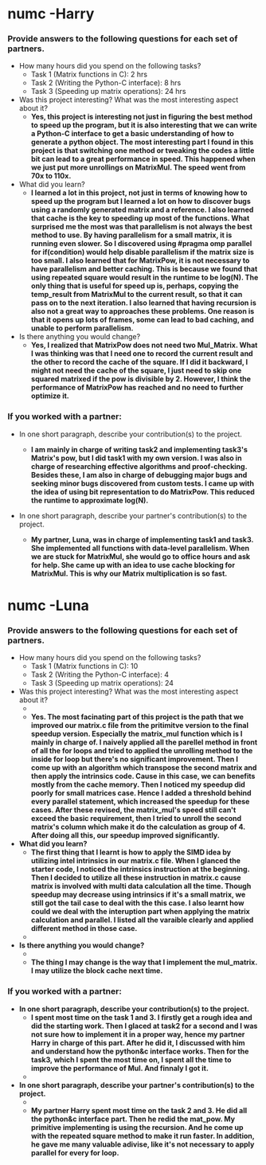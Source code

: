 # numc -Harry

### Provide answers to the following questions for each set of partners.
- How many hours did you spend on the following tasks?
  - Task 1 (Matrix functions in C): 2 hrs
  - Task 2 (Writing the Python-C interface): 8 hrs
  - Task 3 (Speeding up matrix operations): 24 hrs
- Was this project interesting? What was the most interesting aspect about it?
  - <b> Yes, this project is interesting not just in figuring the best method to speed up the program, but it is also interesting that we can write a Python-C interface to get a basic understanding of how to generate a python object. The most interesting part I found in this project is that switching one method or tweaking the codes a little bit can lead to a great performance in speed. This happened when we just put more unrollings on MatrixMul. The speed went from 70x to 110x. </b>
- What did you learn?
  - <b> I learned a lot in this project, not just in terms of knowing how to speed up the program but I learned a lot on how to discover bugs using a randomly generated matrix and a reference. I also learned that cache is the key to speeding up most of the functions. What surprised me the most was that parallelism is not always the best method to use. By having parallelism for a small matrix, it is running even slower. So I discovered using #pragma omp parallel for if(condition) would help disable parallelism if the matrix size is too small. I also learned that for MatrixPow, it is not necessary to have parallelism and better caching. This is because we found that using repeated square would result in the runtime to be log(N). The only thing that is useful for speed up is, perhaps, copying the temp_result from MatrixMul to the current result, so that it can pass on to the next iteration. I also learned that having recursion is also not a great way to approaches these problems. One reason is that it opens up lots of frames, some can lead to bad caching, and unable to perform parallelism. </b>
- Is there anything you would change?
  - <b>Yes, I realized that MatrixPow does not need two Mul_Matrix. What I was thinking was that I need one to record the current result and the other to record the cache of the square. If I did it backward, I might not need the cache of the square, I just need to skip one squared matrixed if the pow is divisible by 2. However, I think the performance of MatrixPow has reached and no need to further optimize it. </b>

### If you worked with a partner:
- In one short paragraph, describe your contribution(s) to the project.
  - <b>I am mainly in charge of writing task2 and implementing task3's Matrix's pow, but I did task1 with my own version. I was also in charge of researching effective algorithms and proof-checking. Besides these, I am also in charge of debugging major bugs and seeking minor bugs discovered from custom tests. I came up with the idea of using bit representation to do MatrixPow. This reduced the runtime to approximate log(N).</b>

- In one short paragraph, describe your partner's contribution(s) to the project.
  - <b>My partner, Luna, was in charge of implementing task1 and task3. She implemented all functions with data-level parallelism. When we are stuck for MatrixMul, she would go to office hours and ask for help. She came up with an idea to use cache blocking for MatrixMul. This is why our Matrix multiplication is so fast.</b>




# numc -Luna

### Provide answers to the following questions for each set of partners.
- How many hours did you spend on the following tasks?
  - Task 1 (Matrix functions in C): 10
  - Task 2 (Writing the Python-C interface): 4
  - Task 3 (Speeding up matrix operations): 24
- Was this project interesting? What was the most interesting aspect about it?
  - <b>
  - <b> Yes. The most facinating part of this project is the path that we improved our matrix.c file from the pritimitve version to the final speedup version. Especially the matrix_mul function which is I mainly in charge of. I naively applied all the parellel method in front of all the for loops and tried to applied the unrolling method to the inside for loop but there's no significant improvement. Then I come up with an algorithm which transpose the second matrix and then apply the intrinsics code. Cause in this case, we can benefits mostly from the cache memory. Then I noticed my speedup did poorly for small matrices case. Hence I added a threshold behind every parallel statement, which increased the speedup for these cases. After these revised, the matrix_mul's speed still can't exceed the basic requirement, then I tried to unroll the second matrix's column which make it do the calculation as group of 4. After doing all this, our speedup improved significantly.
- What did you learn?
  - <b> The first thing that I learnt is how to apply the SIMD idea by utilizing intel intrinsics in our matrix.c file. When I glanced the starter code, I noticed the intrinsics instruction at the beginning. Then I decided to utilize all these instruction in matrix.c cause matrix is involved with multi data calculation all the time. Though speedup may decrease using intrinsics if it's a small matrix, we still got the tail case to deal with the this case.
  I also learnt how could we deal with the interuption part when applying the matrix calculation and parallel. I listed all the varaible clearly and applied different method in those case.
  - <b> 
- Is there anything you would change?
  - <b> 
  - <b> The thing I may change is the way that I implement the mul_matrix. I may utilize the block cache next time.

### If you worked with a partner:
- In one short paragraph, describe your contribution(s) to the project.
  - <b> I spent most time on the task 1 and 3. I firstly get a rough idea and did the starting work. Then I glaced at task2 for a second and I was not sure how to implement it in a proper way, hence my partner Harry in charge of this part. After he did it, I discussed with him and understand how the python&c interface works. Then for the task3, which I spent the most time on, I spent all the time to improve the performance of Mul. And finnaly I got it.
  - <b>
- In one short paragraph, describe your partner's contribution(s) to the project.
  - <b>
  - <b> My partner Harry spent most time on the task 2 and 3. He did all the python&c interface part. Then he redid the mat_pow. My primitive implementing is using the recursion. And he come up with the repeated square method to make it run faster. In addition, he gave me many valuable adivise, like it's not necessary to apply parallel for every for loop.